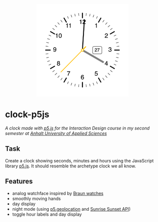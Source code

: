 <p align="center"><img src="assets/clock.png" width="300"></p>

# clock-p5js

_A clock made with [p5.js](https://p5js.org) for the Interaction Design course in my second semester at [Anhalt University of Applied Sciences](https://hs-anhalt.de)_

## Task

Create a clock showing seconds, minutes and hours using the JavaScript library [p5.js](https://p5js.org). It should resemble the archetype clock we all know.

## Features

- analog watchface inspired by [Braun watches](https://braun-clocks.com)
- smoothly moving hands
- day display
- night mode (using [p5.geolocation](https://github.com/bmoren/p5.geolocation) and [Sunrise Sunset API](https://sunrise-sunset.org/api))
- toggle hour labels and day display
